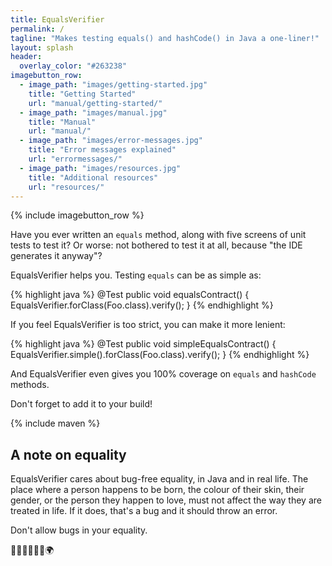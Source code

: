 ```yaml
---
title: EqualsVerifier
permalink: /
tagline: "Makes testing equals() and hashCode() in Java a one-liner!"
layout: splash
header:
  overlay_color: "#263238"
imagebutton_row:
  - image_path: "images/getting-started.jpg"
    title: "Getting Started"
    url: "manual/getting-started/"
  - image_path: "images/manual.jpg"
    title: "Manual"
    url: "manual/"
  - image_path: "images/error-messages.jpg"
    title: "Error messages explained"
    url: "errormessages/"
  - image_path: "images/resources.jpg"
    title: "Additional resources"
    url: "resources/"
---
```

{% include imagebutton_row %}

Have you ever written an `equals` method, along with five screens of unit tests to test it? Or worse: not bothered to test it at all, because "the IDE generates it anyway"?

EqualsVerifier helps you. Testing `equals` can be as simple as:

{% highlight java %}
@Test
public void equalsContract() {
    EqualsVerifier.forClass(Foo.class).verify();
}
{% endhighlight %}

If you feel EqualsVerifier is too strict, you can make it more lenient:

{% highlight java %}
@Test
public void simpleEqualsContract() {
    EqualsVerifier.simple().forClass(Foo.class).verify();
}
{% endhighlight %}

And EqualsVerifier even gives you 100% coverage on `equals` and `hashCode` methods.

Don't forget to add it to your build!

{% include maven %}

## A note on equality

EqualsVerifier cares about bug-free equality, in Java and in real life. The place where a person happens to be born, the colour of their skin, their gender, or the person they happen to love, must not affect the way they are treated in life. If it does, that's a bug and it should throw an error.

Don't allow bugs in your equality.

🌈🧑🏻‍🤝‍🧑🏾🌍
